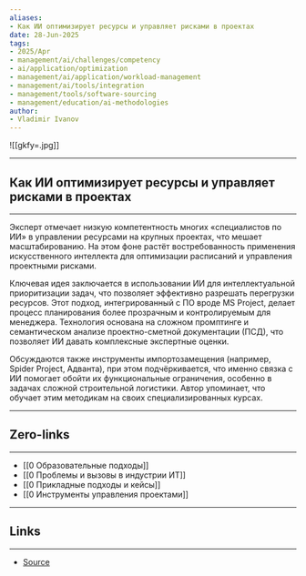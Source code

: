 ```yaml
---
aliases: 
- Как ИИ оптимизирует ресурсы и управляет рисками в проектах 
date: 28-Jun-2025
tags:
- 2025/Apr
- management/ai/challenges/competency
- ai/application/optimization
- management/ai/application/workload-management
- management/ai/tools/integration
- management/tools/software-sourcing
- management/education/ai-methodologies
author:
- Vladimir Ivanov
---
```

![[gkfy=.jpg]]

-----
##  Как ИИ оптимизирует ресурсы и управляет рисками в проектах 
-----
Эксперт отмечает низкую компетентность многих «специалистов по ИИ» в управлении ресурсами на крупных проектах, что мешает масштабированию. На этом фоне растёт востребованность применения искусственного интеллекта для оптимизации расписаний и управления проектными рисками.

Ключевая идея заключается в использовании ИИ для интеллектуальной приоритизации задач, что позволяет эффективно разрешать перегрузки ресурсов. Этот подход, интегрированный с ПО вроде MS Project, делает процесс планирования более прозрачным и контролируемым для менеджера. Технология основана на сложном промптинге и семантическом анализе проектно-сметной документации (ПСД), что позволяет ИИ давать комплексные экспертные оценки.

Обсуждаются также инструменты импортозамещения (например, Spider Project, Адванта), при этом подчёркивается, что именно связка с ИИ помогает обойти их функциональные ограничения, особенно в задачах сложной строительной логистики. Автор упоминает, что обучает этим методикам на своих специализированных курсах.

---
## Zero-links
---
- [[0 Образовательные подходы]]
- [[0 Проблемы и вызовы в индустрии ИТ]]
- [[0 Прикладные подходы и кейсы]]
- [[0 Инструменты управления проектами]]

---
## Links
---
- [Source](https://t.me/turboproject/1640)